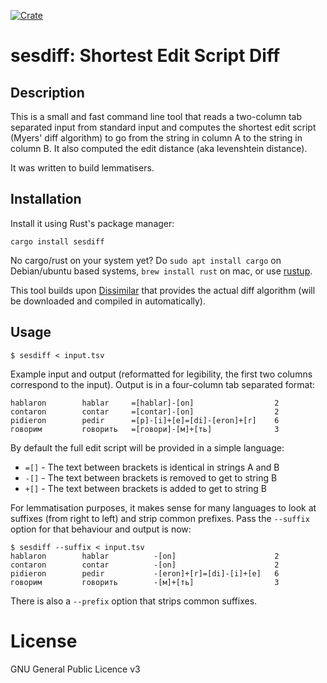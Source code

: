 [![Crate](https://img.shields.io/crates/v/sesdiff.svg)](https://crates.io/crates/sesdiff)

# sesdiff: Shortest Edit Script Diff

## Description

This is a small and fast command line tool that reads a two-column tab separated input from standard input and computes the shortest edit script (Myers' diff algorithm) to go from the string in column A to the string in column B. It also computed the edit distance (aka levenshtein distance).

It was written to build lemmatisers.

## Installation

Install it using Rust's package manager:

```
cargo install sesdiff
```

No cargo/rust on your system yet? Do ``sudo apt install cargo`` on Debian/ubuntu based systems, ``brew install rust`` on mac, or use [rustup](https://rustup.rs/).

This tool builds upon [Dissimilar](https://crates.io/crates/dissimilar) that provides the actual diff algorithm (will be
downloaded and compiled in automatically).

## Usage

```
$ sesdiff < input.tsv
```

Example input and output (reformatted for legibility, the first two columns correspond to the input). Output is in a four-column tab separated format:

```
hablaron        hablar     =[hablar]-[on]                  2
contaron        contar     =[contar]-[on]                  2
pidieron        pedir      =[p]-[i]+[e]=[di]-[eron]+[r]    6
говорим         говорить   =[говори]-[м]+[ть]              3
```

By default the full edit script will be provided in a simple language:

* ``=[]`` - The text between brackets is identical in strings A and B
* ``-[]`` - The text between brackets is removed to get to string B
* ``+[]`` - The text between brackets is added to get to string B

For lemmatisation purposes, it makes sense for many languages to look at
suffixes (from right to left) and strip common prefixes. Pass the ``--suffix``
option for that behaviour and output is now:

```
$ sesdiff --suffix < input.tsv
hablaron        hablar          -[on]                      2
contaron        contar          -[on]                      2
pidieron        pedir           -[eron]+[r]=[di]-[i]+[e]   6
говорим         говорить        -[м]+[ть]                  3
```

There is also a ``--prefix`` option that strips common suffixes.


# License

GNU General Public Licence v3


